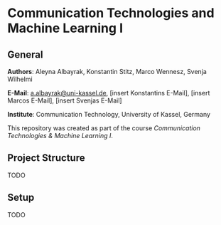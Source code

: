# Communication Technologies and Machine Learning I

## General

**Authors**: Aleyna Albayrak, Konstantin Stitz, Marco Wennesz, Svenja Wilhelmi

**E-Mail**: a.albayrak@uni-kassel.de, [insert Konstantins E-Mail], [insert Marcos E-Mail], [insert Svenjas E-Mail]

**Institute**: Communication Technology, University of Kassel, Germany

This repository was created as part of the course *Communication Technologies & Machine Learning I*.

## Project Structure
TODO

## Setup
TODO

